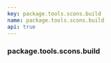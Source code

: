 ```yaml
---
key: package.tools.scons.build
name: package.tools.scons.build
api: true
---
```


### package.tools.scons.build
